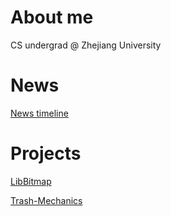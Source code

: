 # About me
CS undergrad @ Zhejiang University

# News
[News timeline](./news.md)

# Projects
[LibBitmap](https://github.com/angrypop/LibBitmap)

[Trash-Mechanics](https://github.com/River75731/Trash-Mechanics)
